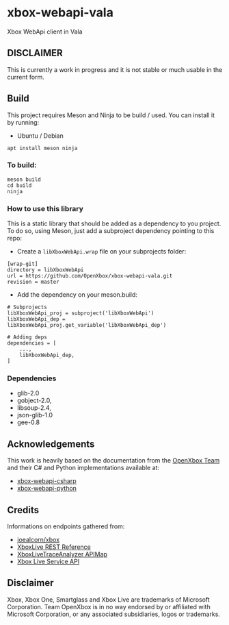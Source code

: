 # xbox-webapi-vala

Xbox WebApi client in Vala

## DISCLAIMER

This is currently a work in progress and it is not stable or much usable in the current form.

## Build

This project requires Meson and Ninja to be build / used. You can install it by running:

* Ubuntu / Debian

```shell
apt install meson ninja
```

### To build:

```shell
meson build
cd build
ninja
```

### How to use this library

This is a static library that should be added as a dependency to you project. To do so, using Meson, just add a subproject 
dependency pointing to this repo:

* Create a `libXboxWebApi.wrap` file on your subprojects folder:

```
[wrap-git]
directory = libXboxWebApi
url = https://github.com/OpenXbox/xbox-webapi-vala.git
revision = master
```

* Add the dependency on your meson.build:

```
# Subprojects
libXboxWebApi_proj = subproject('libXboxWebApi')
libXboxWebApi_dep = libXboxWebApi_proj.get_variable('libXboxWebApi_dep')

# Adding deps
dependencies = [
    ...,
    libXboxWebApi_dep,
]
```

### Dependencies

* glib-2.0
* gobject-2.0,
* libsoup-2.4,
* json-glib-1.0
* gee-0.8

## Acknowledgements

This work is heavily based on the documentation from the [OpenXbox Team](http://openxbox.org) and their C# and Python implementations available at:

* [xbox-webapi-csharp](https://github.com/OpenXbox/xbox-webapi-csharp)
* [xbox-webapi-python](https://github.com/OpenXbox/xbox-webapi-python)

## Credits

Informations on endpoints gathered from:

* [joealcorn/xbox](https://github.com/joealcorn/xbox)
* [XboxLive REST Reference](https://docs.microsoft.com/en-us/windows/uwp/xbox-live/xbox-live-rest/atoc-xboxlivews-reference)
* [XboxLiveTraceAnalyzer APIMap](https://github.com/Microsoft/xbox-live-trace-analyzer/blob/master/Source/XboxLiveTraceAnalyzer.APIMap.csv)
* [Xbox Live Service API](https://github.com/Microsoft/xbox-live-api)

## Disclaimer

Xbox, Xbox One, Smartglass and Xbox Live are trademarks of Microsoft Corporation.
Team OpenXbox is in no way endorsed by or affiliated with Microsoft Corporation, or
any associated subsidiaries, logos or trademarks.
